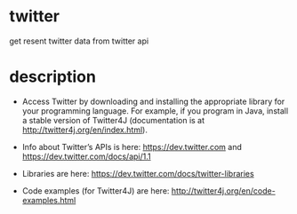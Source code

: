 # twitter
get resent twitter data from twitter api

# description
* Access Twitter by downloading and installing the appropriate library for your programming language. For example, if you program in Java, install a stable version of Twitter4J (documentation is at http://twitter4j.org/en/index.html).

* Info about Twitter’s APIs is here: https://dev.twitter.com and https://dev.twitter.com/docs/api/1.1
* Libraries are here: https://dev.twitter.com/docs/twitter-libraries
* Code examples (for Twitter4J) are here: http://twitter4j.org/en/code-examples.html
